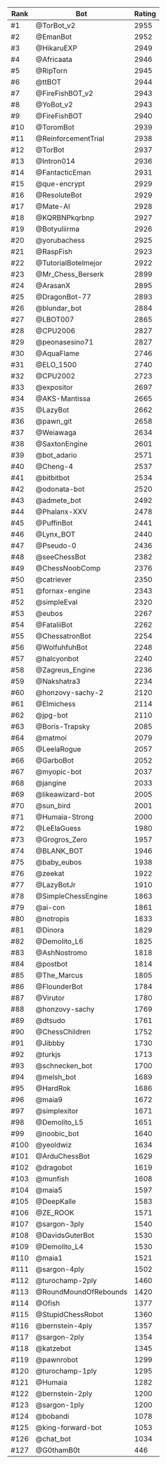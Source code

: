 Rank|Bot|Rating
---|---|---
#1|@TorBot_v2|2955
#2|@EmanBot|2952
#3|@HikaruEXP|2949
#4|@Africaata|2946
#5|@RipTorn|2945
#6|@ttBOT|2944
#7|@FireFishBOT_v2|2943
#8|@YoBot_v2|2943
#9|@FireFishBOT|2940
#10|@ToromBot|2939
#11|@ReinforcementTrial|2938
#12|@TorBot|2937
#13|@Intron014|2936
#14|@FantacticEman|2931
#15|@que-encrypt|2929
#16|@ResoluteBot|2929
#17|@Mate-AI|2928
#18|@KQRBNPkqrbnp|2927
#19|@Botyuliirma|2926
#20|@yorubachess|2925
#21|@RaspFish|2923
#22|@TutorialBotelmejor|2922
#23|@Mr_Chess_Berserk|2899
#24|@ArasanX|2895
#25|@DragonBot-77|2893
#26|@blundar_bot|2884
#27|@LBOT007|2865
#28|@CPU2006|2827
#29|@peonasesino71|2827
#30|@AquaFlame|2746
#31|@ELO_1500|2740
#32|@CPU2002|2723
#33|@expositor|2697
#34|@AKS-Mantissa|2665
#35|@LazyBot|2662
#36|@pawn_git|2658
#37|@Weiawaga|2634
#38|@SaxtonEngine|2601
#39|@bot_adario|2571
#40|@Cheng-4|2537
#41|@bitbitbot|2534
#42|@odonata-bot|2520
#43|@admete_bot|2492
#44|@Phalanx-XXV|2478
#45|@PuffinBot|2441
#46|@Lynx_BOT|2440
#47|@Pseudo-0|2436
#48|@seeChessBot|2382
#49|@ChessNoobComp|2376
#50|@catriever|2350
#51|@fornax-engine|2343
#52|@simpleEval|2320
#53|@eubos|2267
#54|@FataliiBot|2262
#55|@ChessatronBot|2254
#56|@WolfuhfuhBot|2248
#57|@halcyonbot|2240
#58|@Zagreus_Engine|2236
#59|@Nakshatra3|2234
#60|@honzovy-sachy-2|2120
#61|@Elmichess|2114
#62|@jpg-bot|2110
#63|@Boris-Trapsky|2085
#64|@matmoi|2079
#65|@LeelaRogue|2057
#66|@GarboBot|2052
#67|@myopic-bot|2037
#68|@jangine|2033
#69|@likeawizard-bot|2005
#70|@sun_bird|2001
#71|@Humaia-Strong|2000
#72|@LeElaGuess|1980
#73|@Grogros_Zero|1957
#74|@BLANK_BOT|1946
#75|@baby_eubos|1938
#76|@zeekat|1922
#77|@LazyBotJr|1910
#78|@SimpleChessEngine|1863
#79|@ai-con|1861
#80|@notropis|1833
#81|@Dinora|1829
#82|@Demolito_L6|1825
#83|@AshNostromo|1818
#84|@postbot|1814
#85|@The_Marcus|1805
#86|@FlounderBot|1784
#87|@Virutor|1780
#88|@honzovy-sachy|1769
#89|@dtsudo|1761
#90|@ChessChildren|1752
#91|@Jibbby|1730
#92|@turkjs|1713
#93|@schnecken_bot|1700
#94|@melsh_bot|1689
#95|@HardRok|1686
#96|@maia9|1672
#97|@simplexitor|1671
#98|@Demolito_L5|1651
#99|@noobic_bot|1640
#100|@yeoldwiz|1634
#101|@ArduChessBot|1629
#102|@dragobot|1619
#103|@munfish|1608
#104|@maia5|1597
#105|@DeepKalle|1583
#106|@ZE_ROOK|1571
#107|@sargon-3ply|1540
#108|@DavidsGuterBot|1530
#109|@Demolito_L4|1530
#110|@maia1|1521
#111|@sargon-4ply|1502
#112|@turochamp-2ply|1460
#113|@RoundMoundOfRebounds|1420
#114|@Ofish|1377
#115|@StupidChessRobot|1360
#116|@bernstein-4ply|1357
#117|@sargon-2ply|1354
#118|@katzebot|1345
#119|@pawnrobot|1299
#120|@turochamp-1ply|1295
#121|@Humaia|1282
#122|@bernstein-2ply|1200
#123|@sargon-1ply|1200
#124|@bobandi|1078
#125|@king-forward-bot|1053
#126|@chat_bot|1034
#127|@G0thamB0t|446
